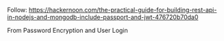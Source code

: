 Follow: https://hackernoon.com/the-practical-guide-for-building-rest-api-in-nodejs-and-mongodb-include-passport-and-jwt-476720b70da0


From Password Encryption and User Login
